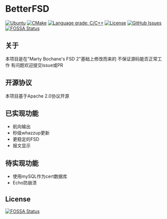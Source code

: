 # BetterFSD
[![Ubuntu](https://github.com/nlohmann/json/workflows/Ubuntu/badge.svg)](https://github.com/LinkTechTips/BetterFSD/actions?query=workflow%3AUbuntu)
[![CMake](https://github.com/LinkTechTips/BetterFSD/actions/workflows/cmake.yml/badge.svg)](https://github.com/LinkTechTips/BetterFSD/actions/workflows/cmake.yml)
[![Language grade: C/C++](https://img.shields.io/lgtm/grade/cpp/g/nlohmann/json.svg?logo=lgtm&logoWidth=18)](https://lgtm.com/projects/g/LinkTechTips/BetterFSD/context:cpp)
[![License](https://img.shields.io/badge/License-Apache%202.0-blue.svg)](https://github.com/LinkTechTips/BetterFSD/blob/master/LICENSE)
[![GitHub Issues](https://img.shields.io/github/issues/LinkTechTips/json.svg)](https://github.com/LinkTechTips/BetterFSD/issues)
[![FOSSA Status](https://app.fossa.com/api/projects/git%2Bgithub.com%2FLinkTechTips%2FBetterFSD.svg?type=shield)](https://app.fossa.com/projects/git%2Bgithub.com%2FLinkTechTips%2FBetterFSD?ref=badge_shield)

## 关于
本项目是在"Marty Bochane's FSD 2"基础上修改而来的
不保证源码能否正常工作
有问题欢迎提交issue或PR

## 开源协议

本项目基于Apache 2.0协议开源

## 已实现功能
* 航向输出
* 秒级whazzup更新
* 更稳定的FSD
* 报文显示

## 待实现功能
* 使用mySQL作为cert数据库
* Echo防崩溃


## License
[![FOSSA Status](https://app.fossa.com/api/projects/git%2Bgithub.com%2FLinkTechTips%2FBetterFSD.svg?type=large)](https://app.fossa.com/projects/git%2Bgithub.com%2FLinkTechTips%2FBetterFSD?ref=badge_large)